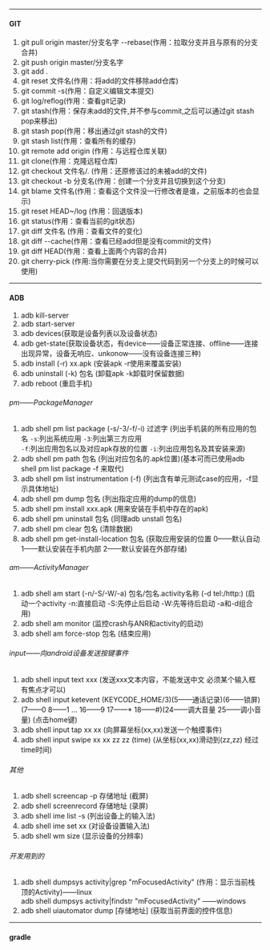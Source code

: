 ***  
#### GIT
1. git pull origin master/分支名字 --rebase(作用：拉取分支并且与原有的分支合并)  
2. git push origin master/分支名字  
3. git add .  
4. git reset 文件名(作用：将add的文件移除add仓库)  
5. git commit -s(作用：自定义编辑文本提交)  
6. git log/reflog(作用：查看git记录)  
7. git stash(作用：保存未add的文件,并不参与commit,之后可以通过git stash pop来移出)  
8. git stash pop(作用：移出通过git stash的文件)  
9. git stash list(作用：查看所有的缓存)
10. git remote add origin (作用：与远程仓库关联)  
11. git clone(作用：克隆远程仓库)  
12. git checkout 文件名/. (作用：还原修该过的未被add的文件)  
13. git checkout -b 分支名(作用：创建一个分支并且切换到这个分支)  
14. git blame 文件名(作用：查看这个文件没一行修改者是谁，之前版本的也会显示)
15. git reset HEAD~/log (作用：回退版本)
16. git status(作用：查看当前的git状态)
17. git diff 文件名 (作用：查看文件的变化)  
18. git diff --cache(作用：查看已经add但是没有commit的文件)
19. git diff HEAD(作用：查看上面两个内容的合并)
20. git cherry-pick (作用:当你需要在分支上提交代码到另一个分支上的时候可以使用)


***  
#### ADB  
1. adb kill-server  
2. adb start-server  
4. adb devices(获取是设备列表以及设备状态)
5. adb get-state(获取设备状态，有device——设备正常连接、offline——连接出现异常，设备无响应、unkonow——没有设备连接三种)
6. adb install (-r) xx.apk (安装apk -r使用来覆盖安装)
7. adb uninstall (-k) 包名 (卸载apk -k卸载时保留数据)
8. adb reboot (重启手机)

###### pm——PackageManager
1. adb shell pm list package (-s/-3/-f/-i) 过滤字 (列出手机装的所有应用的包名 `-s`:列出系统应用 `-3`:列出第三方应用  
  `-f`:列出应用包名以及对应apk存放的位置 `-i`:列出应用包名及其安装来源)
2. adb shell pm path 包名 (列出对应包名的.apk位置)(基本可而已使用adb shell pm list package -f 来取代)
3. adb shell pm list instrumentation (-f) (列出含有单元测试case的应用，-f显示具体地址)
4. adb shell pm dump 包名 (列出指定应用的dump的信息)
5. adb shell pm install xxx.apk (用来安装在手机中存在的apk)
6. adb shell pm uninstall 包名 (同理adb unstall 包名)
7. adb shell pm clear 包名 (清除数据)
8. adb shell pm get-install-location 包名 (获取应用安装的位置 0——默认自动 1——默认安装在手机内部 2——默认安装在外部存储)

###### am——ActivityManager
1. adb shell am start (-n/-S/-W/-a) 包名/包名.activity名称 (-d tel:/http:) (启动一个activity -n:直接启动 -S:先停止后启动 -W:先等待后启动 -a和-d组合用)
2. adb shell am monitor (监控crash与ANR和activity的启动)
3. adb shell am force-stop 包名 (结束应用)

###### input——向android设备发送按键事件
1. adb shell input text xxx (发送xxx文本内容，不能发送中文 必须某个输入框有焦点才可以)
2. adb shell input ketevent (KEYCODE_HOME/3)(5——通话记录)(6——锁屏)(7——0 8——1 ... 16——9 17——* 18——#)(24——调大音量 25——调小音量) (点击home键)
3. adb shell input tap xx xx (向屏幕坐标(xx,xx)发送一个触摸事件)
4. adb shell input swipe xx xx zz zz (time) (从坐标(xx,xx)滑动到(zz,zz) 经过time时间)

###### 其他
1. adb shell screencap -p 存储地址 (截屏)
2. adb shell screenrecord 存储地址 (录屏)
3. adb shell ime list -s (列出设备上的输入法)
4. adb shell ime set xx (对设备设置输入法)
5. adb shell wm size (显示设备的分辨率)

###### 开发用到的
1. adb shell dumpsys activity|grep "mFocusedActivity" (作用：显示当前栈顶的Activity)——linux  
adb shell dumpsys activity|findstr "mFocusedActivity" ——windows
2. adb shell uiautomator dump [存储地址] (获取当前界面的控件信息)

***  
#### gradle  
